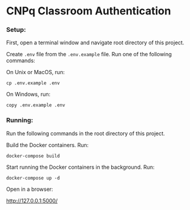 # CNPq Classroom Authentication

### Setup:

First, open a terminal window and navigate root directory of this project.

Create `.env` file from the `.env.example` file. Run one of the following commands:

On Unix or MacOS, run:

    cp .env.example .env

On Windows, run:

    copy .env.example .env

### Running:

Run the following commands in the root directory of this project.

Build the Docker containers. Run:

    docker-compose build

Start running the Docker containers in the background. Run:

    docker-compose up -d

Open in a browser:

http://127.0.0.1:5000/
